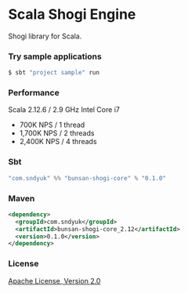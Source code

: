 # Scala Shogi Engine
Shogi library for Scala.

### Try sample applications

```sh
$ sbt "project sample" run
```

### Performance
Scala 2.12.6 / 2.9 GHz Intel Core i7

* 700K NPS / 1 thread
* 1,700K NPS / 2 threads
* 2,400K NPS / 4 threads

### Sbt
```scala
"com.sndyuk" %% "bunsan-shogi-core" % "0.1.0"
```

### Maven
```xml
<dependency>
  <groupId>com.sndyuk</groupId>
  <artifactId>bunsan-shogi-core_2.12</artifactId>
  <version>0.1.0</version>
</dependency>
```

### License
[Apache License, Version 2.0](LICENSE)
